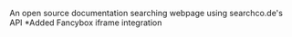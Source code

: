 An open source documentation searching webpage using searchco.de's API
*Added Fancybox iframe integration
